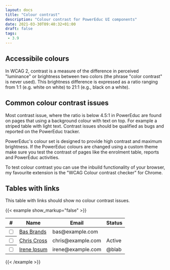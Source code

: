 ```yaml
---
layout: docs
title: "Colour contrast"
description: "Colour contrast for PowerEduc UI components"
date: 2021-03-30T09:40:32+01:00
draft: false
tags:
 - 3.9
---
```


## Accessibile colours

In WCAG 2, contrast is a measure of the difference in perceived "luminance" or brightness between two colors (the phrase "color contrast" is never used). This brightness difference is expressed as a ratio ranging from 1:1 (e.g. white on white) to 21:1 (e.g., black on a white).

## Common colour contrast issues

Most contrast issue, where the ratio is below 4.5:1 in PowerEduc are found on pages that using a background colour with text on top. For example a striped table with light text. Contrast issues should be qualified as bugs and reported on the PowerEduc tracker.

PowerEduc's colour set is designed to provide high contrast and maximum brightness. If the PowerEduc colours are changed using a custom theme make sure you test the contrast of pages like the enrolment table, reports and PowerEduc activities.

To test colour contrast you can use the inbuild functionality of your browser, my favourite extension is the "WCAG Colour contrast checker" for Chrome.

## Tables with links

This table with links should show no colour contrast issues.

{{< example show_markup="false" >}}
<table class="flexible table table-striped table-hover generaltable generalbox">
  <thead>
    <tr>
      <th scope="col">#</th>
      <th scope="col">Name</th>
      <th scope="col">Email</th>
      <th scope="col">Status</th>
    </tr>
  </thead>
  <tbody>
    <tr >
      <th scope="row"><input type="checkbox" class="m-1" value="" data-action="toggle" data-toggle="master" data-togglegroup="participants-table" data-toggle-selectall="Select all" data-toggle-deselectall="Deselect all"></th>
      <td><a href="#">Bas Brands</a></td>
      <td>bas@example.com</td>
      <td>
      </td>
    </tr>
    <tr>
      <th scope="row"><input type="checkbox" class="m-1" value="" data-action="toggle" data-toggle="master" data-togglegroup="participants-table" data-toggle-selectall="Select all" data-toggle-deselectall="Deselect all"></th>
      <td><a href="#">Chris Cross</a></td>
      <td>chris@example.com</td>
      <td>
        Active
        </td>
    </tr>
    <tr >
      <th scope="row"><input type="checkbox" class="m-1" value="" data-action="toggle" data-toggle="master" data-togglegroup="participants-table" data-toggle-selectall="Select all" data-toggle-deselectall="Deselect all"></th>
      <td>
        <a class="linktest-1" href="#">Irene Ipsum</a><br>
        </td>
      <td>irene@example.com</td>
      <td>@blab</td>
    </tr>
  </tbody>
</table>
{{< /example >}}
